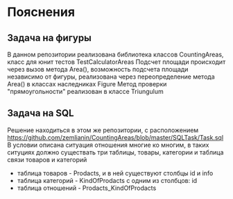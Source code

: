 # Пояснения
## Задача на фигуры
В данном репозитории реализована библиотека классов CountingAreas, класс для юнит тестов TestCalculatorAreas
Подсчет площади происходит через вызов метода Area(), возможность подсчета площади независимо от фигуры, реализована через переопределение
метода Area() в классах наследниках Figure
Метод проверки "прямоугольности" реализован в классе Triungulum
## Задача на SQL
Решение находиться в этом же репозитории, с расположением <https://github.com/zemlianin/CountingAreas/blob/master/SQLTask/Task.sql> 
В условии описана ситуация отношения многие ко многим, в таких ситуциях должно существать три таблицы, товары, категории и таблица связи товаров и категорий 
+ таблица товаров - Prodacts, и в ней существуют столбцы id и info
+ таблица категорий - KindOfProdacts с одним из столбцов: id
+ таблица отношений - Prodacts_KindOfProdacts
